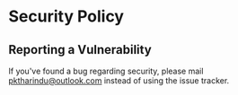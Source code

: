 # Security Policy

## Reporting a Vulnerability

If you've found a bug regarding security, please mail pktharindu@outlook.com instead of using the issue tracker.
